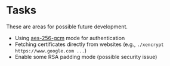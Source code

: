# Tasks
These are areas for possible future development.

* Using [aes-256-gcm][GCM] mode for authentication
* Fetching certificates directly from websites (e.g., ``./xencrypt https://www.google.com ...``)
* Enable some RSA padding mode (possible security issue)

[GCM]: http://wiki.openssl.org/index.php/EVP_Authenticated_Encryption_and_Decryption
